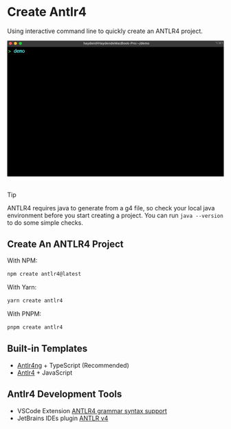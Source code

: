 # Create Antlr4

Using interactive command line to quickly create an ANTLR4 project.

<div>
<img width=680 src='docs/images/demo.gif'/>
</div>

<br/>

> [!TIP]
> ANTLR4 requires java to generate from a g4 file, so check your local java environment before you start creating a project. You can run `java --version` to do some simple checks.

## Create An ANTLR4 Project

With NPM:

```bash
npm create antlr4@latest
```

With Yarn:

```bash
yarn create antlr4
```

With PNPM:

```bash
pnpm create antlr4
```

## Built-in Templates

- [Antlr4ng](https://github.com/mike-lischke/antlr4ng) + TypeScript (Recommended)
- [Antlr4](https://github.com/antlr/antlr4/blob/dev/doc/javascript-target.md) + JavaScript

## Antlr4 Development Tools

- VSCode Extension [ANTLR4 grammar syntax support](https://marketplace.visualstudio.com/items?itemName=mike-lischke.vscode-antlr4)
- JetBrains IDEs plugin [ANTLR v4](https://plugins.jetbrains.com/plugin/7358-antlr-v4)
